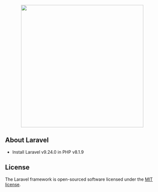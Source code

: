 <p align="center"><a href="https://laravel.com" target="_blank"><img src="https://raw.githubusercontent.com/laravel/art/master/logo-lockup/5%20SVG/2%20CMYK/1%20Full%20Color/laravel-logolockup-cmyk-red.svg" width="400"></a></p>

## About Laravel

-   Install Laravel v9.24.0 in PHP v8.1.9

## License

The Laravel framework is open-sourced software licensed under the [MIT license](https://opensource.org/licenses/MIT).
